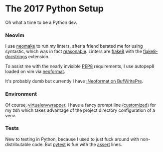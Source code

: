 # The 2017 Python Setup

Oh what a time to be a Python dev.

### Neovim

I use [neomake](https://github.com/neomake/neomake) to run my linters, after a friend berated me for using syntastic, which was in fact [reasonable](https://github.com/vim-syntastic/syntastic/issues/542). Linters are [flake8](http://flake8.pycqa.org) with the [flake8-docstrings](https://pypi.python.org/pypi/flake8-docstrings) extension.

To assist me with the nearly invisible [PEP8](https://www.python.org/dev/peps/pep-0008/) requirements, I use autopep8 loaded on vim via [neoformat](https://github.com/sbdchd/neoformat).

It's probably dumb but currently I have [:Neoformat on BufWritePre](https://github.com/hmngwy/dotfiles/blob/dd3bfb4a63884362c203ae7d213a066d4cdd1db1/vim/modules/plugins/neoformat.vim#L1-L4).

### Environment

Of course, [virtualenvwrapper](https://virtualenvwrapper.readthedocs.io/en/latest/). I have a fancy prompt line ([customized](https://github.com/hmngwy/dotfiles/blob/dab6b8a393052f4f5e0fd015f6038e95b8bbc1a6/zsh/zsh_aliases#L29-L76)) for my zsh which takes advantage of the project directory configuration of a venv.

<div>
<script type="text/javascript" src="https://asciinema.org/a/ZIdTVRbYXvs1uNTqlSBTqVRZa.js" id="asciicast-ZIdTVRbYXvs1uNTqlSBTqVRZa" async></script>
</div>

### Tests

New to testing in Python, because I used to just fuck around with non-distributable code. But [pytest](http://pytest.org) is fun with the [assert](https://docs.pytest.org/en/latest/assert.html) lines.
